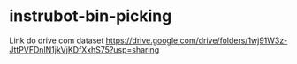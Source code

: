 # instrubot-bin-picking

Link do drive com dataset https://drive.google.com/drive/folders/1wj91W3z-JttPVFDnlN1jkVjKDfXxhS75?usp=sharing
